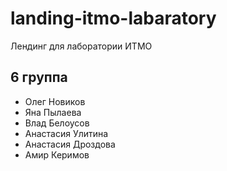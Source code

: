 # landing-itmo-labaratory
Лендинг для лаборатории ИТМО

## 6 группа
* Олег Новиков
* Яна Пылаева
* Влад Белоусов
* Анастасия Улитина
* Анастасия Дроздова
* Амир Керимов
